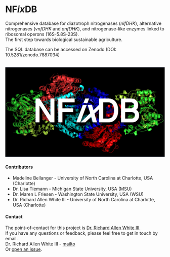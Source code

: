 # NF*ix*DB
Comprehensive database for diazotroph nitrogenases (*nifDHK*), alternative nitrogenases (*vnfDHK* and *anfDHK*), and nitrogenase-like enzymes linked to ribosomal operons (16S-5.8S-23S).<br />
The first step towards biological sustainable agriculture.<br />

The SQL database can be accessed on Zenodo (DOI: 10.5281/zenodo.7887034)<br /><br />

![GitHub Logo](NFixDB.jpg)

#### Contributors
- Madeline Bellanger - University of North Carolina at Charlotte, USA (Charlotte)
- Dr. Lisa Tiemann - Michigan State University, USA (MSU)
- Dr. Maren L Friesen - Washington State University, USA (WSU)
- Dr. Richard Allen White III - University of North Carolina at Charlotte, USA (Charlotte)

#### Contact 
The point-of-contact for this project is [Dr. Richard Allen White III](https://github.com/raw937).<br />
If you have any questions or feedback, please feel free to get in touch by email. <br />
Dr. Richard Allen White III - [mailto](mailto:rwhit101@uncc.edu)  <br />
Or [open an issue](https://github.com/raw-lab/NFixDB/issues).   

